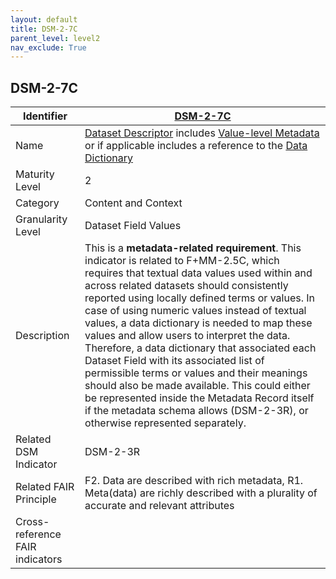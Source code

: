 ```yaml
---
layout: default
title: DSM-2-7C
parent_level: level2
nav_exclude: True
---
```


## DSM-2-7C

| Identifier | [DSM-2-7C](https://github.com/FAIRplus/Data-Maturity/blob/master/docs/_indicators/DSM-2-7C.md) |
| ---------- | ----------|
| Name | [Dataset Descriptor](https://fairplus.github.io/Data-Maturity/docs/Glossary/#dataset-descriptor) includes [Value-level Metadata](https://fairplus.github.io/Data-Maturity/docs/Glossary/#value-level-metadata) or if applicable includes a reference to the [Data Dictionary](https://fairplus.github.io/Data-Maturity/docs/Glossary/#data-dictionary) |
| Maturity Level | 2 |
| Category | Content and Context |
| Granularity Level | Dataset Field Values |
| Description | This is a **metadata-related requirement**. This indicator is related to F+MM-2.5C, which requires that textual data values used within and across related datasets should consistently reported using locally defined terms or values. In case of using numeric values instead of textual values, a data dictionary is needed to map these values and allow users to interpret the data. Therefore, a data dictionary that associated each Dataset Field with its associated list of permissible terms or values and their meanings should also be made available. This could either be represented inside the Metadata Record itself if the metadata schema allows (DSM-2-3R), or otherwise represented separately. |
| Related DSM Indicator | DSM-2-3R |
| Related FAIR Principle | F2. Data are described with rich metadata, R1. Meta(data) are richly described with a plurality of accurate and relevant attributes |
| Cross-reference FAIR indicators | |

